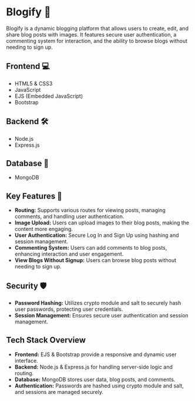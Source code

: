 # **Blogify 📝**

Blogify is a dynamic blogging platform that allows users to create, edit, and share blog posts with images. It features secure user authentication, a commenting system for interaction, and the ability to browse blogs without needing to sign up.

## **Frontend 💻**
- HTML5 & CSS3
- JavaScript
- EJS (Embedded JavaScript)
- Bootstrap

## **Backend 🛠️**
- Node.js
- Express.js

## **Database 📁**
- MongoDB

## **Key Features 🔑**

- **Routing:** Supports various routes for viewing posts, managing comments, and handling user authentication.
- **Image Upload:** Users can upload images to their blog posts, making the content more engaging.
- **User Authentication:** Secure Log In and Sign Up using hashing and session management.
- **Commenting System:** Users can add comments to blog posts, enhancing interaction and user engagement.
- **View Blogs Without Signup:** Users can browse blog posts without needing to sign up.

## **Security 🛡️**
- **Password Hashing:** Utilizes crypto module and salt to securely hash user passwords, protecting user credentials.
- **Session Management:** Ensures secure user authentication and session management.

## **Tech Stack Overview**

- **Frontend:** EJS & Bootstrap provide a responsive and dynamic user interface.
- **Backend:** Node.js & Express.js for handling server-side logic and routing.
- **Database:** MongoDB stores user data, blog posts, and comments.
- **Authentication:** Passwords are hashed using crypto module and salt, and sessions are managed securely.

